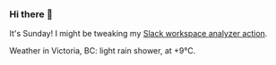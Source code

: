 ### Hi there :wave:

It's Sunday! I might be tweaking my [Slack workspace analyzer action](https://github.com/bewuethr/slack-analyzer).

Weather in Victoria, BC: light rain shower, at +9°C.
